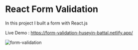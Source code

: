 # React Form Validation

In this project I built a form with React.js

Live Demo : https://form-validation-huseyin-battal.netlify.app/

![form-validation](https://user-images.githubusercontent.com/95706081/177315279-d5563075-f901-4231-97d4-ac91ed9c5944.gif)
